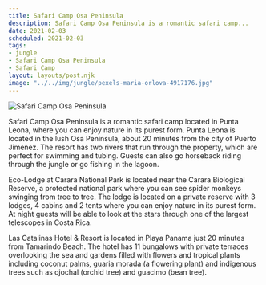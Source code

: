 ```yaml
---
title: Safari Camp Osa Peninsula
description: Safari Camp Osa Peninsula is a romantic safari camp...
date: 2021-02-03
scheduled: 2021-02-03
tags:
- jungle
- Safari Camp Osa Peninsula
- Safari Camp
layout: layouts/post.njk
image: "../../img/jungle/pexels-maria-orlova-4917176.jpg"
---
```


![Safari Camp Osa Peninsula](../../img/jungle/pexels-maria-orlova-4917176.jpg)

Safari Camp Osa Peninsula is a romantic safari camp located in Punta Leona, where you can enjoy nature in its purest form. Punta Leona is located in the lush Osa Peninsula, about 20 minutes from the city of Puerto Jimenez. The resort has two rivers that run through the property, which are perfect for swimming and tubing. Guests can also go horseback riding through the jungle or go fishing in the lagoon.

Eco-Lodge at Carara National Park is located near the Carara Biological Reserve, a protected national park where you can see spider monkeys swinging from tree to tree. The lodge is located on a private reserve with 3 lodges, 4 cabins and 2 tents where you can enjoy nature in its purest form. At night guests will be able to look at the stars through one of the largest telescopes in Costa Rica.

Las Catalinas Hotel & Resort is located in Playa Panama just 20 minutes from Tamarindo Beach. The hotel has 11 bungalows with private terraces overlooking the sea and gardens filled with flowers and tropical plants including coconut palms, guaria morada (a flowering plant) and indigenous trees such as ojochal (orchid tree) and guacimo (bean tree).